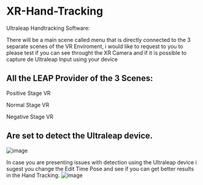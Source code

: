 # XR-Hand-Tracking
Ultraleap Handtracking Software:


There will be a main scene called menu that is directly connected to the 3 separate scenes of the VR Enviroment, i would like to request to you to please test if you can see throught the XR Camera and if it is
possible to capture de Ultraleap Input using your device


## All the LEAP Provider of the 3 Scenes:

Positive Stage VR

Normal Stage VR

Negative Stage VR

## Are set to detect the Ultraleap device.
![image](https://github.com/user-attachments/assets/8b167429-f7ce-4d21-a0f9-d83edf49ba80)


In case you are presenting issues with detection using the Ultraleap device i sugest you change the Edit Time Pose and see if you can get better results in the Hand Tracking.
![image](https://github.com/user-attachments/assets/94936a5c-717e-4278-af5a-9f242f1bb9ad)
